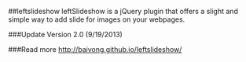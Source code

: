 ##leftslideshow
leftSlideshow is a jQuery plugin that offers a slight and simple way to add slide for images on your webpages.

###Update
Version 2.0 (9/19/2013)

###Read more
<http://baivong.github.io/leftslideshow/>
